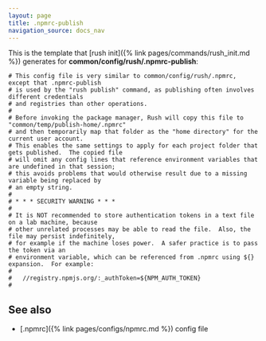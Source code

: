 ```yaml
---
layout: page
title: .npmrc-publish
navigation_source: docs_nav
---
```


This is the template that [rush init]({% link pages/commands/rush_init.md %})
generates for **common/config/rush/.npmrc-publish**:

```shell
# This config file is very similar to common/config/rush/.npmrc, except that .npmrc-publish
# is used by the "rush publish" command, as publishing often involves different credentials
# and registries than other operations.
#
# Before invoking the package manager, Rush will copy this file to "common/temp/publish-home/.npmrc"
# and then temporarily map that folder as the "home directory" for the current user account.
# This enables the same settings to apply for each project folder that gets published.  The copied file
# will omit any config lines that reference environment variables that are undefined in that session;
# this avoids problems that would otherwise result due to a missing variable being replaced by
# an empty string.
#
# * * * SECURITY WARNING * * *
#
# It is NOT recommended to store authentication tokens in a text file on a lab machine, because
# other unrelated processes may be able to read the file.  Also, the file may persist indefinitely,
# for example if the machine loses power.  A safer practice is to pass the token via an
# environment variable, which can be referenced from .npmrc using ${} expansion.  For example:
#
#   //registry.npmjs.org/:_authToken=${NPM_AUTH_TOKEN}
#
```

## See also

- [.npmrc]({% link pages/configs/npmrc.md %}) config file
